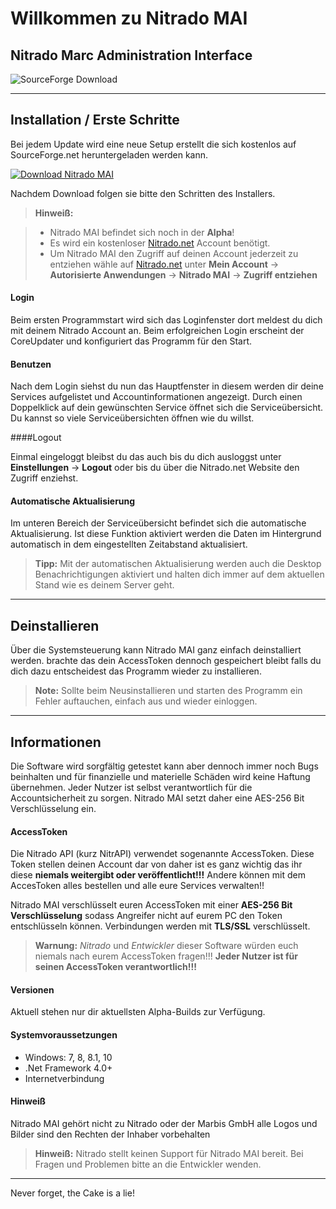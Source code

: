 Willkommen zu Nitrado MAI
===================


Nitrado Marc Administration Interface
-------------------------------------
![SourceForge Download](https://img.shields.io/badge/Development%20Status-Alpha-orange.svg)

----------

Installation / Erste Schritte
-------------

Bei jedem Update wird eine neue Setup erstellt die sich kostenlos auf SourceForge.net heruntergeladen werden kann.

[![Download Nitrado MAI](https://a.fsdn.com/con/app/sf-download-button)](https://sourceforge.net/projects/nitrado-mai/files/latest/download)

Nachdem Download folgen sie bitte den Schritten des Installers.
> **Hinweiß:**

> - Nitrado MAI befindet sich noch in der **Alpha**!
> - Es wird ein kostenloser [Nitrado.net](http://nitrado.net) Account benötigt.
> - Um Nitrado MAI den Zugriff auf deinen Account jederzeit zu entziehen wähle auf [Nitrado.net](http://nitrado.net) unter **Mein Account** -> **Autorisierte Anwendungen** -> **Nitrado MAI** -> **Zugriff entziehen**

#### Login

Beim ersten Programmstart wird sich das Loginfenster dort meldest du dich mit deinem Nitrado Account an. Beim erfolgreichen Login erscheint der CoreUpdater und konfiguriert das Programm für den Start. 

#### Benutzen

Nach dem Login siehst du nun das Hauptfenster in diesem werden dir deine Services aufgelistet und Accountinformationen angezeigt. Durch einen Doppelklick auf dein gewünschten Service öffnet sich die Serviceübersicht. Du kannst so viele Serviceübersichten öffnen wie du willst.

####Logout

Einmal eingeloggt bleibst du das auch bis du dich ausloggst unter **Einstellungen** -> **Logout** oder bis du über die Nitrado.net Website den Zugriff enziehst.

####  Automatische Aktualisierung

Im unteren Bereich der Serviceübersicht befindet sich die automatische Aktualisierung. Ist diese Funktion aktiviert werden die Daten im Hintergrund automatisch in dem eingestellten Zeitabstand aktualisiert.

> **Tipp:** Mit der automatischen Aktualisierung werden auch die Desktop Benachrichtigungen aktiviert und halten dich immer auf dem aktuellen Stand wie es deinem Server geht. 


----------


Deinstallieren
-------------------

Über die Systemsteuerung kann Nitrado MAI ganz einfach deinstalliert werden. brachte das dein AccessToken dennoch gespeichert bleibt falls du dich dazu entscheidest das Programm wieder zu installieren.

> **Note:** Sollte beim Neusinstallieren und starten des Programm ein Fehler auftauchen, einfach aus und wieder einloggen.


----------


Informationen
-------------

Die Software wird sorgfältig getestet kann aber dennoch immer noch Bugs beinhalten und für finanzielle und materielle Schäden wird keine Haftung übernehmen. Jeder Nutzer ist selbst verantwortlich für die Accountsicherheit zu sorgen. Nitrado MAI setzt daher eine AES-256 Bit Verschlüsselung ein.

####  AccessToken

Die Nitrado API (kurz NitrAPI) verwendet sogenannte AccessToken. Diese Token stellen deinen Account dar von daher ist es ganz wichtig das ihr diese **niemals weitergibt oder veröffentlicht!!!** Andere können mit dem AccesToken alles bestellen und alle eure Services verwalten!!

Nitrado MAI verschlüsselt euren AccessToken mit einer **AES-256 Bit Verschlüsselung** sodass Angreifer nicht auf eurem PC den Token entschlüsseln können. Verbindungen werden mit **TLS/SSL** verschlüsselt.

> **Warnung:** *Nitrado* und *Entwickler* dieser Software würden euch niemals nach eurem AccessToken fragen!!!
> **Jeder Nutzer ist für seinen AccessToken verantwortlich!!!**

####  Versionen

Aktuell stehen nur dir aktuellsten Alpha-Builds zur Verfügung.

#### Systemvoraussetzungen

 - Windows: 7, 8, 8.1, 10
 - .Net Framework 4.0+
 - Internetverbindung

#### Hinweiß

Nitrado MAI gehört nicht zu Nitrado oder der Marbis GmbH alle Logos und Bilder sind den Rechten der Inhaber vorbehalten

> **Hinweiß:** Nitrado stellt keinen Support für Nitrado MAI bereit. Bei Fragen und Problemen bitte an die Entwickler wenden.


----------
Never forget, the Cake is a lie!

